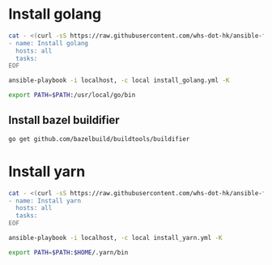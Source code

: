 # Install golang
```sh
cat - <(curl -sS https://raw.githubusercontent.com/whs-dot-hk/ansible-fedora-32/master/roles/golang/tasks/main.yml | sed 's|^|  |') <<EOF > install_golang.yml
- name: Install golang
  hosts: all
  tasks:
EOF
```

```sh
ansible-playbook -i localhost, -c local install_golang.yml -K
```

```sh
export PATH=$PATH:/usr/local/go/bin
```

## Install bazel buildifier
```sh
go get github.com/bazelbuild/buildtools/buildifier
```

# Install yarn
```sh
cat - <(curl -sS https://raw.githubusercontent.com/whs-dot-hk/ansible-fedora-32/master/roles/yarn/tasks/main.yml | sed 's|^|  |') <<EOF > install_yarn.yml
- name: Install yarn
  hosts: all
  tasks:
EOF
```

```sh
ansible-playbook -i localhost, -c local install_yarn.yml -K
```

```sh
export PATH=$PATH:$HOME/.yarn/bin
```
